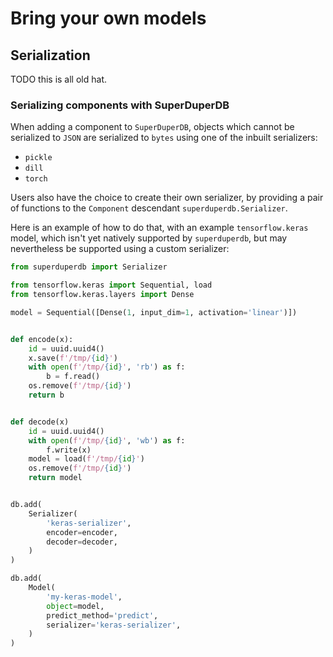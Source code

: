 # Bring your own models


## Serialization

TODO this is all old hat.

### Serializing components with SuperDuperDB

When adding a component to `SuperDuperDB`, 
objects which cannot be serialized to `JSON` 
are serialized to `bytes` using one of the inbuilt
serializers:

- `pickle`
- `dill`
- `torch`

Users also have the choice to create their own serializer, 
by providing a pair of functions to the `Component` descendant
`superduperdb.Serializer`.

Here is an example of how to do that, with an example `tensorflow.keras` model, 
which isn't yet natively supported by `superduperdb`, but 
may nevertheless be supported using a custom serializer:

```python
from superduperdb import Serializer

from tensorflow.keras import Sequential, load
from tensorflow.keras.layers import Dense

model = Sequential([Dense(1, input_dim=1, activation='linear')])


def encode(x):
    id = uuid.uuid4()
    x.save(f'/tmp/{id}')
    with open(f'/tmp/{id}', 'rb') as f:
        b = f.read()
    os.remove(f'/tmp/{id}')
    return b


def decode(x)
    id = uuid.uuid4()
    with open(f'/tmp/{id}', 'wb') as f:
        f.write(x)
    model = load(f'/tmp/{id}')
    os.remove(f'/tmp/{id}')
    return model


db.add(
    Serializer(
        'keras-serializer',
        encoder=encoder,
        decoder=decoder,
    )
)

db.add(
    Model(
        'my-keras-model',
        object=model,
        predict_method='predict',
        serializer='keras-serializer',
    )
)
```